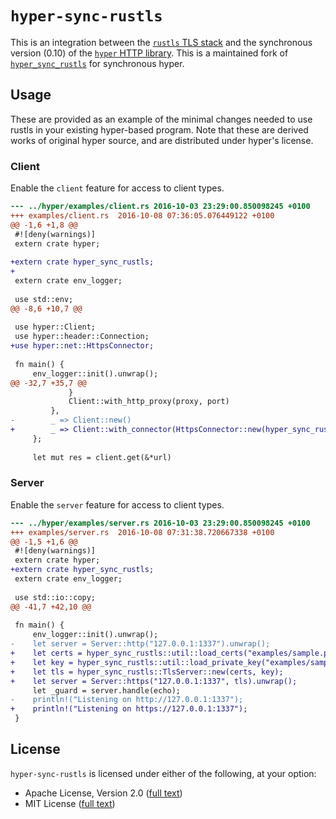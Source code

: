 # `hyper-sync-rustls`

This is an integration between the [`rustls` TLS
stack](https://github.com/ctz/rustls) and the synchronous version (0.10) of the
[`hyper` HTTP library](https://github.com/hyperium/hyper). This is a maintained
fork of [`hyper_sync_rustls`](https://github.com/ctz/hyper-rustls) for synchronous
hyper.

## Usage

These are provided as an example of the minimal changes needed to use rustls in
your existing hyper-based program. Note that these are derived works of original
hyper source, and are distributed under hyper's license.

### Client

Enable the `client` feature for access to client types.

```diff
--- ../hyper/examples/client.rs	2016-10-03 23:29:00.850098245 +0100
+++ examples/client.rs	2016-10-08 07:36:05.076449122 +0100
@@ -1,6 +1,8 @@
 #![deny(warnings)]
 extern crate hyper;
 
+extern crate hyper_sync_rustls;
+
 extern crate env_logger;
 
 use std::env;
@@ -8,6 +10,7 @@
 
 use hyper::Client;
 use hyper::header::Connection;
+use hyper::net::HttpsConnector;
 
 fn main() {
     env_logger::init().unwrap();
@@ -32,7 +35,7 @@
             }
             Client::with_http_proxy(proxy, port)
         },
-        _ => Client::new()
+        _ => Client::with_connector(HttpsConnector::new(hyper_sync_rustls::TlsClient::new()))
     };
 
     let mut res = client.get(&*url)
```

### Server

Enable the `server` feature for access to client types.

```diff
--- ../hyper/examples/server.rs	2016-10-03 23:29:00.850098245 +0100
+++ examples/server.rs	2016-10-08 07:31:38.720667338 +0100
@@ -1,5 +1,6 @@
 #![deny(warnings)]
 extern crate hyper;
+extern crate hyper_sync_rustls;
 extern crate env_logger;
 
 use std::io::copy;
@@ -41,7 +42,10 @@
 
 fn main() {
     env_logger::init().unwrap();
-    let server = Server::http("127.0.0.1:1337").unwrap();
+    let certs = hyper_sync_rustls::util::load_certs("examples/sample.pem").unwrap();
+    let key = hyper_sync_rustls::util::load_private_key("examples/sample.rsa").unwrap();
+    let tls = hyper_sync_rustls::TlsServer::new(certs, key);
+    let server = Server::https("127.0.0.1:1337", tls).unwrap();
     let _guard = server.handle(echo);
-    println!("Listening on http://127.0.0.1:1337");
+    println!("Listening on https://127.0.0.1:1337");
 }
```

## License

`hyper-sync-rustls` is licensed under either of the following, at your option:

 * Apache License, Version 2.0 ([full text](http://www.apache.org/licenses/LICENSE-2.0))
 * MIT License ([full text](http://opensource.org/licenses/MIT))
